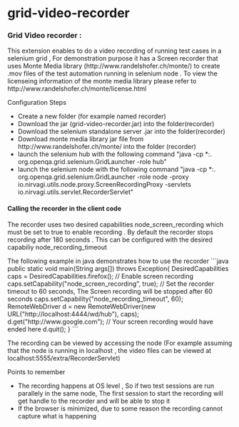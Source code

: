 # grid-video-recorder
<h3>Grid Video recorder :</h3>
This extension enables to do a video recording of running test cases in a selenium grid , 
For demonstration purpose it has a Screen recorder that uses Monte Media library (http://www.randelshofer.ch/monte/) to create .mov files of the test automation running in selenium node . To view the licenseing information of the monte media library please refer to http://www.randelshofer.ch/monte/license.html


<p>Configuration Steps</p>  
<ul>
<li>Create a new folder (for example named recorder)
<li>Download the jar (grid-video-recorder.jar) into the folder(recorder)
<li>Download the selenium standalone server .jar into the folder(recorder)
<li>Download monte media library jar file from http://www.randelshofer.ch/monte/ into the folder (recorder)
<li> launch the selenium hub with the following command "java -cp *:. org.openqa.grid.selenium.GridLauncher -role hub"
<li> launch the selenium node with the following command "java -cp *:. org.openqa.grid.selenium.GridLauncher -role node -proxy io.nirvagi.utils.node.proxy.ScreenRecordingProxy -servlets io.nirvagi.utils.servlet.RecorderServlet"
</ul>


<h4>Calling the recorder in the client code</h4>
<p>
The recorder uses two desired capabilities node_screen_recording which must be set to true to enable recording . By default the recorder stops recording after 180 seconds . This can be configured with the desired capabiliy node_recording_timeout
</p>
The following example in java demonstrates how to use the recorder 
```java
public static void main(String args[]) throws Exception{
		DesiredCapabilities caps = DesiredCapabilities.firefox();
		// Enable screen recording 
		caps.setCapability("node_screen_recording", true);
		// Set the recorder timeout to 60 seconds, The Screen recording will be stopped after 60 seconds
		caps.setCapability("node_recording_timeout", 60);
		RemoteWebDriver d = new RemoteWebDriver(new URL("http://localhost:4444/wd/hub"), caps);
		d.get("http://www.google.com");
		// Your screen recording would have ended here 
		d.quit();		
	}
```

The recording can be viewed by accessing the node (For example assuming that the node is running in localhost , 
	the video files can be viewed at localhost:5555/extra/RecorderServlet) 

<p>Points to remember</p>
<ul>
<li>The recording happens at OS level , So if two test sessions are run parallely in the same node, The first session to start the recording  will get handle to the recorder and will be able to stop it 
<li>If the browser is minimized, due to some reason  the recording cannot capture what is happening 
